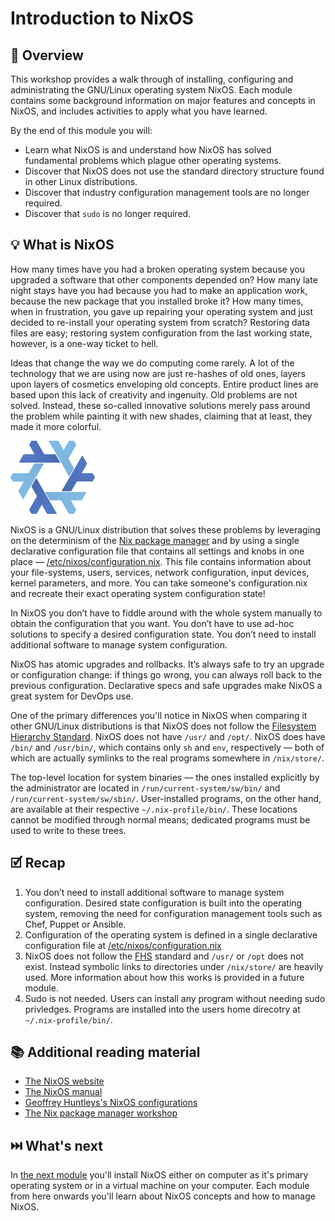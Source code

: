 # Introduction to NixOS

## 📖 Overview

This workshop provides a walk through of installing, configuring and administrating the GNU/Linux operating system NixOS. Each module contains some background information on major features and concepts in NixOS, and includes activities to apply what you have learned.

By the end of this module you will:

* Learn what NixOS is and understand how NixOS has solved fundamental problems which plague other operating systems.
* Discover that NixOS does not use the standard directory structure found in other Linux distributions.
* Discover that industry configuration management tools are no longer required.
* Discover that `sudo` is no longer required.

## 💡 What is NixOS

How many times have you had a broken operating system because you upgraded a software that other components depended on? How many late night stays have you had because you had to make an application work, because the new package that you installed broke it? How many times, when in frustration, you gave up repairing your operating system and just decided to re-install your operating system from scratch? Restoring data files are easy; restoring system configuration from the last working state, however, is a one-way ticket to hell.

Ideas that change the way we do computing come rarely. A lot of the technology that we are using now are just re-hashes of old ones, layers upon layers of cosmetics enveloping old concepts. Entire product lines are based upon this lack of creativity and ingenuity. Old problems are not solved. Instead, these so-called innovative solutions merely pass around the problem while painting it with new shades, claiming that at least, they made it more colorful.

![NixOS logo](nixos-logo.png) 

NixOS is a GNU/Linux distribution that solves these problems by leveraging on the determinism of the [Nix package manager][nix-workshop] and by using a single declarative configuration file that contains all settings and knobs in one place — [/etc/nixos/configuration.nix][nixos-generate-default-config]. This file contains information about your file-systems, users, services, network configuration, input devices, kernel parameters, and more. You can take someone's configuration.nix and recreate their exact operating system configuration state!

In NixOS you don’t have to fiddle around with the whole system manually to obtain the configuration that you want. You don’t have to use ad-hoc solutions to specify a desired configuration state. You don’t need to install additional software to manage system configuration.

NixOS has atomic upgrades and rollbacks. It’s always safe to try an upgrade or configuration change: if things go wrong, you can always roll back to the previous configuration. Declarative specs and safe upgrades make NixOS a great system for DevOps use.

One of the primary differences you'll notice in NixOS when comparing it other GNU/Linux distributions is that NixOS does not follow the [Filesystem Hierarchy Standard][fhs-standard]. NixOS does not have `/usr/` and `/opt/`. NixOS does have `/bin/` and `/usr/bin/`, which contains only `sh` and `env`, respectively — both of which are actually symlinks to the real programs somewhere in `/nix/store/`.

The top-level location for system binaries — the ones installed explicitly by the administrator are located in `/run/current-system/sw/bin/` and `/run/current-system/sw/sbin/`. User-installed programs, on the other hand, are available at their respective `~/.nix-profile/bin/`. These locations cannot be modified through normal means; dedicated programs must be used to write to these trees.



## 🗹 Recap

1. You don’t need to install additional software to manage system configuration. Desired state configuration is built into the operating system, removing the need for configuration management tools such as Chef, Puppet or Ansible.
1. Configuration of the operating system is defined in a single declarative configuration file at  [/etc/nixos/configuration.nix][nixos-generate-default-config]
1. NixOS does not follow the [FHS][fhs-standard] standard and `/usr/` or `/opt` does not exist. Instead symbolic links to directories under `/nix/store/` are heavily used. More information about how this works is provided in a future module.
1. Sudo is not needed. Users can install any program without needing sudo privledges. Programs are installed into the users home direcotry at `~/.nix-profile/bin/`.

## 📚 Additional reading material

* [The NixOS website][nixos-website]
* [The NixOS manual][nixos-manual]
* [Geoffrey Huntleys's NixOS configurations][ghuntley-dotfiles-nixos]
* [The Nix package manager workshop][nix-workshop]

## ⏭️ What's next

In [the next module][next-module] you'll install NixOS either on computer as it's primary operating system or in a virtual machine on your computer. Each module from here onwards you'll learn about NixOS concepts and how to manage NixOS.

<!-- in-line links -->
[fhs-standard]: https://en.wikipedia.org/wiki/Filesystem_Hierarchy_Standard
[ghuntley-dotfiles-nixos]: https://github.com/ghuntley/dotfiles-nixos
[nix-workshop]: ../../nix-workshop/README.md
[nixos-generate-default-config]: ../../configurations/nixos-generate-default-config/configuration.nix
[nixos-manual]: https://nixos.org/nixos/manual/
[nixos-website]: https://nixos.org/nixos/

[next-module]: ../01-install-nixos/README.md
